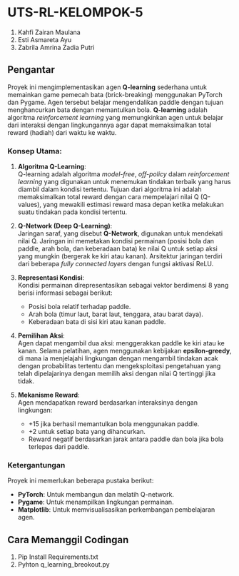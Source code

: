 # UTS-RL-KELOMPOK-5
1. Kahfi Zairan Maulana
2. Esti Asmareta Ayu
3. Zabrila Amrina Zadia Putri

[](https://github.com/user-attachments/assets/020688de-1a0c-4706-aaa0-ba0cb0927ccd)

## Pengantar

Proyek ini mengimplementasikan agen **Q-learning** sederhana untuk memainkan game pemecah bata (brick-breaking) menggunakan PyTorch dan Pygame. Agen tersebut belajar mengendalikan paddle dengan tujuan menghancurkan bata dengan memantulkan bola. **Q-learning** adalah algoritma *reinforcement learning* yang memungkinkan agen untuk belajar dari interaksi dengan lingkungannya agar dapat memaksimalkan total reward (hadiah) dari waktu ke waktu.

### Konsep Utama:

1. **Algoritma Q-Learning**:  
   Q-learning adalah algoritma *model-free*, *off-policy* dalam *reinforcement learning* yang digunakan untuk menemukan tindakan terbaik yang harus diambil dalam kondisi tertentu. Tujuan dari algoritma ini adalah memaksimalkan total reward dengan cara mempelajari nilai Q (Q-values), yang mewakili estimasi reward masa depan ketika melakukan suatu tindakan pada kondisi tertentu.

2. **Q-Network (Deep Q-Learning)**:  
   Jaringan saraf, yang disebut **Q-Network**, digunakan untuk mendekati nilai Q. Jaringan ini memetakan kondisi permainan (posisi bola dan paddle, arah bola, dan keberadaan bata) ke nilai Q untuk setiap aksi yang mungkin (bergerak ke kiri atau kanan). Arsitektur jaringan terdiri dari beberapa *fully connected layers* dengan fungsi aktivasi ReLU.

3. **Representasi Kondisi**:  
   Kondisi permainan direpresentasikan sebagai vektor berdimensi 8 yang berisi informasi sebagai berikut:
   - Posisi bola relatif terhadap paddle.
   - Arah bola (timur laut, barat laut, tenggara, atau barat daya).
   - Keberadaan bata di sisi kiri atau kanan paddle.

4. **Pemilihan Aksi**:  
   Agen dapat mengambil dua aksi: menggerakkan paddle ke kiri atau ke kanan. Selama pelatihan, agen menggunakan kebijakan **epsilon-greedy**, di mana ia menjelajahi lingkungan dengan mengambil tindakan acak dengan probabilitas tertentu dan mengeksploitasi pengetahuan yang telah dipelajarinya dengan memilih aksi dengan nilai Q tertinggi jika tidak.

5. **Mekanisme Reward**:  
   Agen mendapatkan reward berdasarkan interaksinya dengan lingkungan:
   - +15 jika berhasil memantulkan bola menggunakan paddle.
   - +2 untuk setiap bata yang dihancurkan.
   - Reward negatif berdasarkan jarak antara paddle dan bola jika bola terlepas dari paddle.

### Ketergantungan

Proyek ini memerlukan beberapa pustaka berikut:
- **PyTorch**: Untuk membangun dan melatih Q-network.
- **Pygame**: Untuk menampilkan lingkungan permainan.
- **Matplotlib**: Untuk memvisualisasikan perkembangan pembelajaran agen.

## Cara Memanggil Codingan
1. Pip Install Requirements.txt
2. Pyhton q_learning_breokout.py
